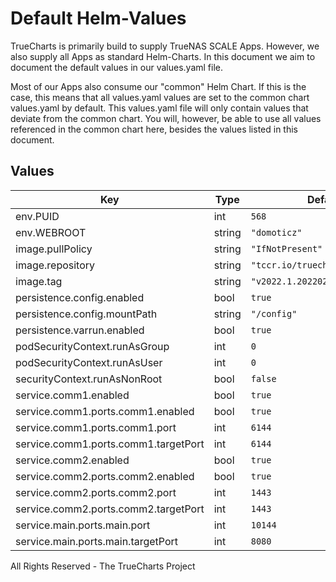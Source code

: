 # Default Helm-Values

TrueCharts is primarily build to supply TrueNAS SCALE Apps.
However, we also supply all Apps as standard Helm-Charts. In this document we aim to document the default values in our values.yaml file.

Most of our Apps also consume our "common" Helm Chart.
If this is the case, this means that all values.yaml values are set to the common chart values.yaml by default. This values.yaml file will only contain values that deviate from the common chart.
You will, however, be able to use all values referenced in the common chart here, besides the values listed in this document.

## Values

| Key | Type | Default | Description |
|-----|------|---------|-------------|
| env.PUID | int | `568` |  |
| env.WEBROOT | string | `"domoticz"` |  |
| image.pullPolicy | string | `"IfNotPresent"` |  |
| image.repository | string | `"tccr.io/truecharts/domoticz"` |  |
| image.tag | string | `"v2022.1.20220217"` |  |
| persistence.config.enabled | bool | `true` |  |
| persistence.config.mountPath | string | `"/config"` |  |
| persistence.varrun.enabled | bool | `true` |  |
| podSecurityContext.runAsGroup | int | `0` |  |
| podSecurityContext.runAsUser | int | `0` |  |
| securityContext.runAsNonRoot | bool | `false` |  |
| service.comm1.enabled | bool | `true` |  |
| service.comm1.ports.comm1.enabled | bool | `true` |  |
| service.comm1.ports.comm1.port | int | `6144` |  |
| service.comm1.ports.comm1.targetPort | int | `6144` |  |
| service.comm2.enabled | bool | `true` |  |
| service.comm2.ports.comm2.enabled | bool | `true` |  |
| service.comm2.ports.comm2.port | int | `1443` |  |
| service.comm2.ports.comm2.targetPort | int | `1443` |  |
| service.main.ports.main.port | int | `10144` |  |
| service.main.ports.main.targetPort | int | `8080` |  |

All Rights Reserved - The TrueCharts Project
